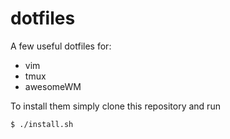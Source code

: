 dotfiles
========

A few useful dotfiles for:

- vim
- tmux
- awesomeWM

To install them simply clone this repository and run

    $ ./install.sh
